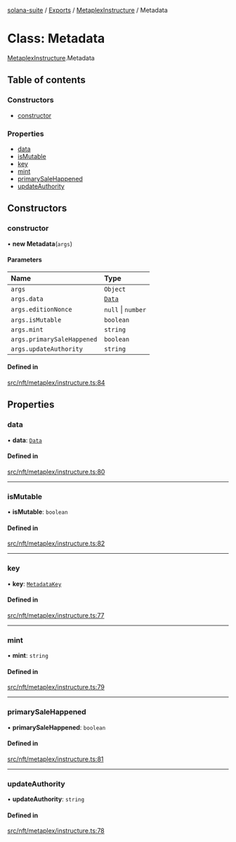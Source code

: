 [solana-suite](../README.md) / [Exports](../modules.md) / [MetaplexInstructure](../modules/MetaplexInstructure.md) / Metadata

# Class: Metadata

[MetaplexInstructure](../modules/MetaplexInstructure.md).Metadata

## Table of contents

### Constructors

- [constructor](MetaplexInstructure.Metadata.md#constructor)

### Properties

- [data](MetaplexInstructure.Metadata.md#data)
- [isMutable](MetaplexInstructure.Metadata.md#ismutable)
- [key](MetaplexInstructure.Metadata.md#key)
- [mint](MetaplexInstructure.Metadata.md#mint)
- [primarySaleHappened](MetaplexInstructure.Metadata.md#primarysalehappened)
- [updateAuthority](MetaplexInstructure.Metadata.md#updateauthority)

## Constructors

### constructor

• **new Metadata**(`args`)

#### Parameters

| Name | Type |
| :------ | :------ |
| `args` | `Object` |
| `args.data` | [`Data`](MetaplexInstructure.Data.md) |
| `args.editionNonce` | ``null`` \| `number` |
| `args.isMutable` | `boolean` |
| `args.mint` | `string` |
| `args.primarySaleHappened` | `boolean` |
| `args.updateAuthority` | `string` |

#### Defined in

[src/nft/metaplex/instructure.ts:84](https://github.com/fukaoi/solana-suite/blob/9ac8f4b/src/nft/metaplex/instructure.ts#L84)

## Properties

### data

• **data**: [`Data`](MetaplexInstructure.Data.md)

#### Defined in

[src/nft/metaplex/instructure.ts:80](https://github.com/fukaoi/solana-suite/blob/9ac8f4b/src/nft/metaplex/instructure.ts#L80)

___

### isMutable

• **isMutable**: `boolean`

#### Defined in

[src/nft/metaplex/instructure.ts:82](https://github.com/fukaoi/solana-suite/blob/9ac8f4b/src/nft/metaplex/instructure.ts#L82)

___

### key

• **key**: [`MetadataKey`](../enums/MetaplexInstructure.MetadataKey.md)

#### Defined in

[src/nft/metaplex/instructure.ts:77](https://github.com/fukaoi/solana-suite/blob/9ac8f4b/src/nft/metaplex/instructure.ts#L77)

___

### mint

• **mint**: `string`

#### Defined in

[src/nft/metaplex/instructure.ts:79](https://github.com/fukaoi/solana-suite/blob/9ac8f4b/src/nft/metaplex/instructure.ts#L79)

___

### primarySaleHappened

• **primarySaleHappened**: `boolean`

#### Defined in

[src/nft/metaplex/instructure.ts:81](https://github.com/fukaoi/solana-suite/blob/9ac8f4b/src/nft/metaplex/instructure.ts#L81)

___

### updateAuthority

• **updateAuthority**: `string`

#### Defined in

[src/nft/metaplex/instructure.ts:78](https://github.com/fukaoi/solana-suite/blob/9ac8f4b/src/nft/metaplex/instructure.ts#L78)
